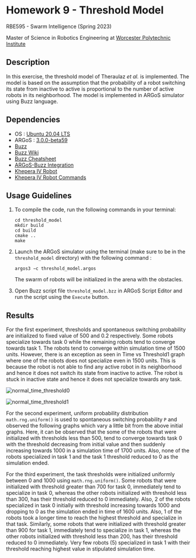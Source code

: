 # Homework 9 - Threshold Model

RBE595 - Swarm Intelligence (Spring 2023)

Master of Science in Robotics Engineering at [Worcester Polytechnic Institute](https://www.wpi.edu/)

## Description

In this exercise, the threshold model of Theraulaz *et al.* is implemented. The model is based on the assumption that the probability of a robot switching its state from inactive to active is proportional to the number of active robots in its neighborhood. The model is implemented in ARGoS simulator using Buzz language.

## Dependencies
- OS : [Ubuntu 20.04 LTS](https://releases.ubuntu.com/20.04/)
- ARGoS : [3.0.0-beta59](https://www.argos-sim.info/core.php)
- [Buzz](https://github.com/NESTLab/Buzz.git)
- [Buzz Wiki](https://the.swarming.buzz/wiki/doku.php?id=start)
- [Buzz Cheatsheet](https://the.swarming.buzz/wiki/doku.php?id=buzz_syntax_cheatsheet)
- [ARGoS-Buzz Integration](https://the.swarming.buzz/wiki/doku.php?id=buzz_argos)
- [Khepera IV Robot](https://github.com/ilpincy/argos3-kheperaiv.git)
- [Khepera IV Robot Commands](https://the.swarming.buzz/wiki/doku.php?id=buzz_kh4)

## Usage Guidelines

1. To compile the code, run the following commands in your terminal:
    ```
    cd threshold_model
    mkdir build
    cd build
    cmake ..
    make
    ```

2. Launch the ARGoS simulator using the terminal (make sure to be in the `threshold_model` directory) with the following command :

    ```
    argos3 −c threshold_model.argos
    ```

    The swarm of robots will be initialized in the arena with the obstacles. 

3. Open Buzz script file `threshold_model.bzz` in ARGoS Script Editor and run the script using the `Execute` button.

## Results

For the first experiment, thresholds and spontaneous switching probability are initialized to fixed value of 500 and 0.2 respectively. Some robots specialize towards task 0 while the remaining robots tend to converge towards task 1. The robots tend to converge within simulation time of 1500 units. However, there is an exception as seen in Time vs Threshold1 graph where one of the robots does not specialize even in 1500 units. This is because the robot is not able to find any active robot in its neighborhood and hence it does not switch its state from inactive to active. The robot is stuck in inactive state and hence it does not specialize towards any task.

![normal_time_threshold0](https://github.com/ranebhushan/swarm_workspace/assets/34753789/cf44056d-1e8d-4e25-82d1-8a114f1b957d)

![normal_time_threshold1](https://github.com/ranebhushan/swarm_workspace/assets/34753789/844de3ad-77a6-4df5-aaf4-ba8aa86220f4)

For the second experiment, uniform probability distribution `math.rng.uniform()` is used to spontaneous switching probability `P` and observed the following graphs which vary a little bit from the above initial graphs. Here, it can be observed that the some of the robots that were initialized with thresholds less than 500, tend to converge towards task 0 with the threshold decreasing from initial value and then suddenly increasing towards 1000 in a simulation time of 1700 units. Also, none of the robots specialized in task 1 and the task 1 threshold reduced to 0 as the simulation ended.




For the third experiment, the task thresholds were initialized uniformly between 0 and 1000 using `math.rng.uniform()`. Some robots that were initialized with threshold greater than 700 for task 0, immediately tend to specialize in task 0, whereas the other robots initialized with threshold less than 300, has their threshold reduced to 0 immediately. Also, 2 of the robots specialized in task 0 initially with threshold increasing towards 1000 and dropping to 0 as the simulation ended in time of 1600 units. Also, 1 of the robots took a longer time to reach the highest threshold and specialize in that task. Similarly, some robots that were initialized with threshold greater than 900 for task 1, immediately tend to specialize in task 1, whereas the other robots initialized with threshold less than 200, has their threshold reduced to 0 immediately. Very few robots (5) specialized in task 1 with their threshold reaching highest value in stipulated simulation time.

